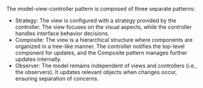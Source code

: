 The model-view-controller pattern is composed of three separate patterns:

* Strategy: The view is configured with a strategy provided by the controller. The view focuses on the visual aspects, while the controller handles interface behavior decisions.
* Composite: The view is a hierarchical structure where components are organized in a tree-like manner. The controller notifies the top-level component for updates, and the Composite pattern manages further updates internally.
* Observer: The model remains independent of views and controllers (i.e., the observers). It updates relevant objects when changes occur, ensuring separation of concerns.